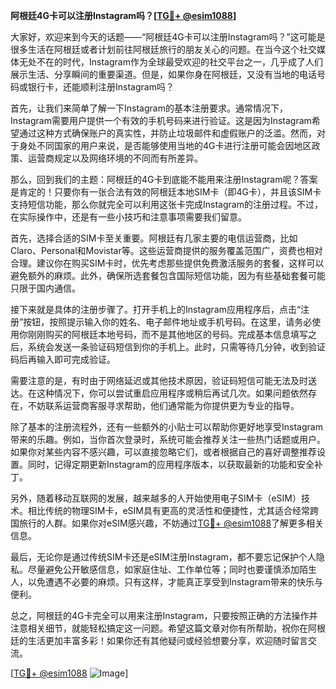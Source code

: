 **阿根廷4G卡可以注册Instagram吗？[[TG💪+ @esim1088](https://t.me/s/esim1088)]**

大家好，欢迎来到今天的话题——“阿根廷4G卡可以注册Instagram吗？”这可能是很多生活在阿根廷或者计划前往阿根廷旅行的朋友关心的问题。在当今这个社交媒体无处不在的时代，Instagram作为全球最受欢迎的社交平台之一，几乎成了人们展示生活、分享瞬间的重要渠道。但是，如果你身在阿根廷，又没有当地的电话号码或银行卡，还能顺利注册Instagram吗？

首先，让我们来简单了解一下Instagram的基本注册要求。通常情况下，Instagram需要用户提供一个有效的手机号码来进行验证。这是因为Instagram希望通过这种方式确保账户的真实性，并防止垃圾邮件和虚假账户的泛滥。然而，对于身处不同国家的用户来说，是否能够使用当地的4G卡进行注册可能会因地区政策、运营商规定以及网络环境的不同而有所差异。

那么，回到我们的主题：阿根廷的4G卡到底能不能用来注册Instagram呢？答案是肯定的！只要你有一张合法有效的阿根廷本地SIM卡（即4G卡），并且该SIM卡支持短信功能，那么你就完全可以利用这张卡完成Instagram的注册过程。不过，在实际操作中，还是有一些小技巧和注意事项需要我们留意。

首先，选择合适的SIM卡至关重要。阿根廷有几家主要的电信运营商，比如Claro、Personal和Movistar等。这些运营商提供的服务覆盖范围广，资费也相对合理。建议你在购买SIM卡时，优先考虑那些提供免费激活服务的套餐，这样可以避免额外的麻烦。此外，确保所选套餐包含国际短信功能，因为有些基础套餐可能只限于国内通信。

接下来就是具体的注册步骤了。打开手机上的Instagram应用程序后，点击“注册”按钮，按照提示输入你的姓名、电子邮件地址或手机号码。在这里，请务必使用你刚刚购买的阿根廷本地号码，而不是其他地区的号码。完成基本信息填写之后，系统会发送一条验证码短信到你的手机上。此时，只需等待几分钟，收到验证码后再输入即可完成验证。

需要注意的是，有时由于网络延迟或其他技术原因，验证码短信可能无法及时送达。在这种情况下，你可以尝试重启应用程序或稍后再试几次。如果问题依然存在，不妨联系运营商客服寻求帮助，他们通常能为你提供更为专业的指导。

除了基本的注册流程外，还有一些额外的小贴士可以帮助你更好地享受Instagram带来的乐趣。例如，当你首次登录时，系统可能会推荐关注一些热门话题或用户。如果你对某些内容不感兴趣，可以直接忽略它们，或者根据自己的喜好调整推荐设置。同时，记得定期更新Instagram的应用程序版本，以获取最新的功能和安全补丁。

另外，随着移动互联网的发展，越来越多的人开始使用电子SIM卡（eSIM）技术。相比传统的物理SIM卡，eSIM具有更高的灵活性和便捷性，尤其适合经常跨国旅行的人群。如果你对eSIM感兴趣，不妨通过[TG💪+ @esim1088](https://t.me/s/esim1088)了解更多相关信息。

最后，无论你是通过传统SIM卡还是eSIM注册Instagram，都不要忘记保护个人隐私。尽量避免公开敏感信息，如家庭住址、工作单位等；同时也要谨慎添加陌生人，以免遭遇不必要的麻烦。只有这样，才能真正享受到Instagram带来的快乐与便利。

总之，阿根廷的4G卡完全可以用来注册Instagram，只要按照正确的方法操作并注意相关细节，就能轻松搞定这一问题。希望这篇文章对你有所帮助，祝你在阿根廷的生活更加丰富多彩！如果你还有其他疑问或经验想要分享，欢迎随时留言交流。

[[TG💪+ @esim1088](https://t.me/s/esim1088) ![Image](https://i.postimg.cc/4NQfJmqS/Snipaste-2025-05-13-00-14-12.png)]
